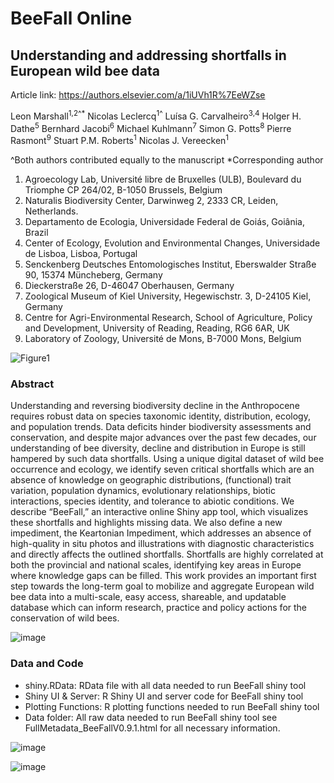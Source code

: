 # BeeFall Online 
## Understanding and addressing shortfalls in European wild bee data

Article link: https://authors.elsevier.com/a/1iUVh1R%7EeWZse

Leon Marshall<sup>1,2^*</sup>
Nicolas Leclercq<sup>1^</sup>
Luísa G. Carvalheiro<sup>3,4</sup>
Holger H. Dathe<sup>5</sup>
Bernhard Jacobi<sup>6</sup>
Michael Kuhlmann<sup>7</sup>
Simon G. Potts<sup>8</sup>
Pierre Rasmont<sup>9</sup>
Stuart P.M. Roberts<sup>1</sup>
Nicolas J. Vereecken<sup>1</sup>

^Both authors contributed equally to the manuscript
*Corresponding author

1. Agroecology Lab, Université libre de Bruxelles (ULB), Boulevard du Triomphe CP 264/02, B-1050 Brussels, Belgium
2. Naturalis Biodiversity Center, Darwinweg 2, 2333 CR, Leiden, Netherlands.
3. Departamento de Ecologia, Universidade Federal de Goiás, Goiânia, Brazil
4. Center of Ecology, Evolution and Environmental Changes, Universidade de Lisboa, Lisboa, Portugal
5. Senckenberg Deutsches Entomologisches Institut, Eberswalder Straße 90, 15374 Müncheberg, Germany
6. Dieckerstraße 26, D-46047 Oberhausen, Germany
7. Zoological Museum of Kiel University, Hegewischstr. 3, D-24105 Kiel, Germany
8. Centre for Agri-Environmental Research, School of Agriculture, Policy and Development, University of Reading, Reading, RG6 6AR, UK
9. Laboratory of Zoology, Université de Mons, B-7000 Mons, Belgium

![Figure1](https://github.com/lmar116/BeeFall/assets/33490288/7357177a-a937-48f9-8fc7-2c329bf47ac3)

### Abstract
Understanding and reversing biodiversity decline in the Anthropocene requires robust data on species taxonomic identity, distribution, ecology, and population trends. Data deficits hinder biodiversity assessments and conservation, and despite major advances over the past few decades, our understanding of bee diversity, decline and distribution in Europe is still hampered by such data shortfalls. Using a unique digital dataset of wild bee occurrence and ecology, we identify seven critical shortfalls which are an absence of knowledge on geographic distributions, (functional) trait variation, population dynamics, evolutionary relationships, biotic interactions, species identity, and tolerance to abiotic conditions. We describe “BeeFall,” an interactive online Shiny app tool, which visualizes these shortfalls and highlights missing data. We also define a new impediment, the Keartonian Impediment, which addresses an absence of high-quality in situ photos and illustrations with diagnostic characteristics and directly affects the outlined shortfalls. Shortfalls are highly correlated at both the provincial and national scales, identifying key areas in Europe where knowledge gaps can be filled. This work provides an important first step towards the long-term goal to mobilize and aggregate European wild bee data into a multi-scale, easy access, shareable, and updatable database which can inform research, practice and policy actions for the conservation of wild bees.

![image](https://github.com/lmar116/BeeFall/assets/33490288/95eebfa8-47b0-4557-b525-8f00e6b621e2)

### Data and Code
- shiny.RData: RData file with all data needed to run BeeFall shiny tool
- Shiny UI & Server: R Shiny UI and server code for BeeFall shiny tool
- Plotting Functions: R plotting functions needed to run BeeFall shiny tool
- Data folder: All raw data needed to run BeeFall shiny tool see FullMetadata_BeeFallV0.9.1.html for all necessary information.

![image](https://github.com/lmar116/BeeFall/assets/33490288/dc6055af-e8be-4fae-a7cb-d5207c8de95b)

![image](https://github.com/lmar116/BeeFall/assets/33490288/65c3a434-82bc-44d7-b35a-ea1c4d4b6aa4)

